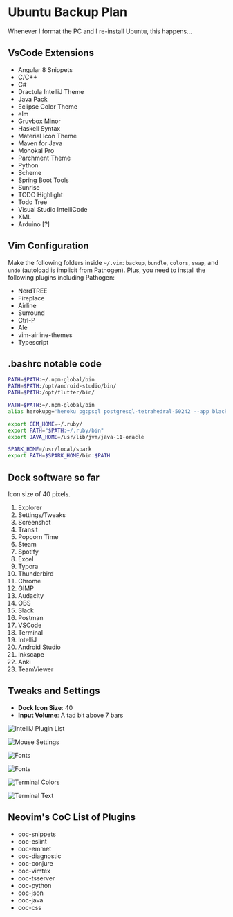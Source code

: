 # Ubuntu Backup Plan

Whenever I format the PC and I re-install Ubuntu, this happens...

## VsCode Extensions

- Angular 8 Snippets
- C/C++
- C#
- Dractula IntelliJ Theme
- Java Pack
- Eclipse Color Theme
- elm
- Gruvbox Minor
- Haskell Syntax
- Material Icon Theme
- Maven for Java
- Monokai Pro
- Parchment Theme
- Python
- Scheme
- Spring Boot Tools
- Sunrise
- TODO Highlight
- Todo Tree
- Visual Studio IntelliCode
- XML
- Arduino [?]

## Vim Configuration

Make the following folders inside `~/.vim`: `backup`, `bundle`, `colors`, `swap`, and `undo` (autoload is implicit from Pathogen). Plus, you need to install the following plugins including Pathogen:

- NerdTREE
- Fireplace
- Airline
- Surround
- Ctrl-P
- Ale
- vim-airline-themes
- Typescript

## .bashrc notable code

```bash
PATH=$PATH:~/.npm-global/bin
PATH=$PATH:/opt/android-studio/bin/
PATH=$PATH:/opt/flutter/bin/

PATH=$PATH:~/.npm-global/bin
alias herokupg='heroku pg:psql postgresql-tetrahedral-50242 --app blackbriar'

export GEM_HOME=~/.ruby/
export PATH="$PATH:~/.ruby/bin"
export JAVA_HOME=/usr/lib/jvm/java-11-oracle

SPARK_HOME=/usr/local/spark
export PATH=$SPARK_HOME/bin:$PATH
```

## Dock software so far

Icon size of 40 pixels.

1. Explorer
2. Settings/Tweaks
3. Screenshot
4. Transit
5. Popcorn Time
6. Steam
7. Spotify
9. Excel
10. Typora
11. Thunderbird
12. Chrome
14. GIMP
15. Audacity
16. OBS
17. Slack
18. Postman
19. VSCode
20. Terminal
21. IntelliJ
22. Android Studio
23. Inkscape
24. Anki
25. TeamViewer

## Tweaks and Settings

- **Dock Icon Size**: 40
- **Input Volume**: A tad bit above 7 bars

![IntelliJ Plugin List](IntelliJPlugins.png)

![Mouse Settings](Mouse.png)

![Fonts](Fonts.png)

![Fonts](Fonts.png)

![Terminal Colors](TerminalColors.png)

![Terminal Text](TerminalText.png)

## Neovim's CoC List of Plugins

- coc-snippets
- coc-eslint
- coc-emmet
- coc-diagnostic
- coc-conjure
- coc-vimtex
- coc-tsserver
- coc-python
- coc-json
- coc-java
- coc-css
